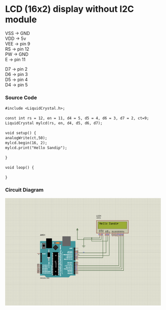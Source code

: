 # LCD (16x2) display without I2C module

VSS -> GND <br />
VDD -> 5v <br />
VEE -> pin 9 <br />
RS -> pin 12 <br />
PW -> GND <br />
E -> pin 11 <br />

D7 -> pin 2 <br />
D6 -> pin 3 <br />
D5 -> pin 4 <br />
D4 -> pin 5 <br />

### Source Code

```
#include <LiquidCrystal.h>;

const int rs = 12, en = 11, d4 = 5, d5 = 4, d6 = 3, d7 = 2, ct=9;
LiquidCrystal mylcd(rs, en, d4, d5, d6, d7);

void setup() {
analogWrite(ct,50);
mylcd.begin(16, 2);
mylcd.print("Hello Sandip");

}

void loop() {

}

```
### Circuit Diagram
![LCD Circuit Diagram](https://github.com/Andipstha/ArduinoProteus/blob/main/Tutorials/Img/Example_1.png "LCD Circuit Diagram")


